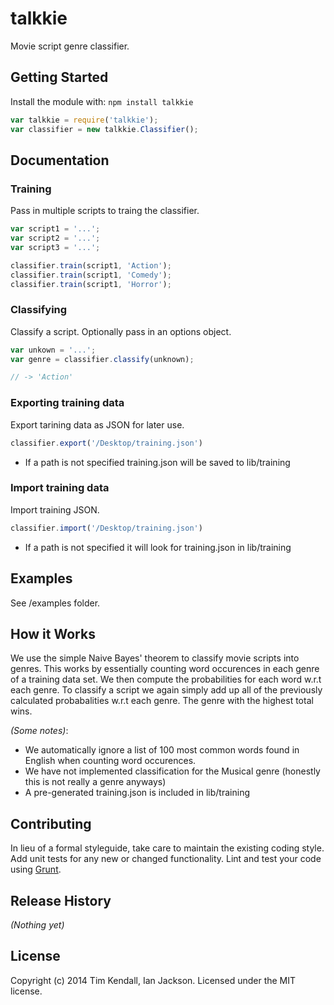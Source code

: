 # talkkie
Movie script genre classifier.

## Getting Started
Install the module with: `npm install talkkie`

```javascript
var talkkie = require('talkkie');
var classifier = new talkkie.Classifier();
```

## Documentation

### Training
Pass in multiple scripts to traing the classifier.

```javascript
var script1 = '...';
var script2 = '...';
var script3 = '...';

classifier.train(script1, 'Action');
classifier.train(script1, 'Comedy');
classifier.train(script1, 'Horror');
```

### Classifying
Classify a script. Optionally pass in an options object.

```javascript
var unkown = '...';
var genre = classifier.classify(unknown);

// -> 'Action'
```

### Exporting training data
Export tarining data as JSON for later use.

```javascript
classifier.export('/Desktop/training.json')
```
  - If a path is not specified training.json will be saved to lib/training

### Import training data
Import training JSON.

```javascript
classifier.import('/Desktop/training.json')
```
  - If a path is not specified it will look for training.json in lib/training

## Examples
See /examples folder.

## How it Works
We use the simple Naive Bayes' theorem to classify movie scripts into genres. This works by essentially counting word occurences in each genre of a training data set. We then compute the probabilities for each word w.r.t each genre. To classify a script we again simply add up all of the previously calculated probabalities w.r.t each genre. The genre with the highest total wins.

_(Some notes)_:
 - We automatically ignore a list of 100 most common words found in English when counting word occurences.
 - We have not implemented classification for the Musical genre (honestly this is not really a genre anyways)
 - A pre-generated training.json is included in lib/training

## Contributing
In lieu of a formal styleguide, take care to maintain the existing coding style. Add unit tests for any new or changed functionality. Lint and test your code using [Grunt](http://gruntjs.com/).

## Release History
_(Nothing yet)_

## License
Copyright (c) 2014 Tim Kendall, Ian Jackson. Licensed under the MIT license.
